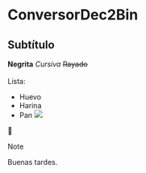 # ConversorDec2Bin
## Subtítulo
**Negrita** *Cursiva* ~~Rayado~~ <br><br>
Lista:
- Huevo
- Harina
- Pan
![](https://i.redd.it/2v1ten5r20b61.jpg)

🤡
> [!NOTE]
> Buenas tardes.

